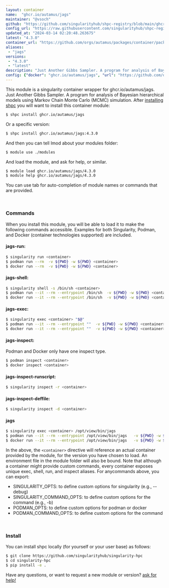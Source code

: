 ```yaml
---
layout: container
name:  "ghcr.io/autamus/jags"
maintainer: "@vsoch"
github: "https://github.com/singularityhub/shpc-registry/blob/main/ghcr.io/autamus/jags/container.yaml"
config_url: "https://raw.githubusercontent.com/singularityhub/shpc-registry/main/ghcr.io/autamus/jags/container.yaml"
updated_at: "2024-03-14 02:20:48.263675"
latest: "4.3.0"
container_url: "https://github.com/orgs/autamus/packages/container/package/jags"
aliases:
 - "jags"
versions:
 - "4.3.0"
 - "latest"
description: "Just Another Gibbs Sampler. A program for analysis of Bayesian hierarchical models using Markov Chain Monte Carlo (MCMC) simulation."
config: {"docker": "ghcr.io/autamus/jags", "url": "https://github.com/orgs/autamus/packages/container/package/jags", "maintainer": "@vsoch", "description": "Just Another Gibbs Sampler. A program for analysis of Bayesian hierarchical models using Markov Chain Monte Carlo (MCMC) simulation.", "latest": {"4.3.0": "sha256:bde77ead68db14b12746178ff3781f658956b4f4d91d9704acade734bf197d0f"}, "tags": {"4.3.0": "sha256:bde77ead68db14b12746178ff3781f658956b4f4d91d9704acade734bf197d0f", "latest": "sha256:bde77ead68db14b12746178ff3781f658956b4f4d91d9704acade734bf197d0f"}, "aliases": {"jags": "/opt/view/bin/jags"}}
---
```


This module is a singularity container wrapper for ghcr.io/autamus/jags.
Just Another Gibbs Sampler. A program for analysis of Bayesian hierarchical models using Markov Chain Monte Carlo (MCMC) simulation.
After [installing shpc](#install) you will want to install this container module:


```bash
$ shpc install ghcr.io/autamus/jags
```

Or a specific version:

```bash
$ shpc install ghcr.io/autamus/jags:4.3.0
```

And then you can tell lmod about your modules folder:

```bash
$ module use ./modules
```

And load the module, and ask for help, or similar.

```bash
$ module load ghcr.io/autamus/jags/4.3.0
$ module help ghcr.io/autamus/jags/4.3.0
```

You can use tab for auto-completion of module names or commands that are provided.

<br>

### Commands

When you install this module, you will be able to load it to make the following commands accessible.
Examples for both Singularity, Podman, and Docker (container technologies supported) are included.

#### jags-run:

```bash
$ singularity run <container>
$ podman run --rm  -v ${PWD} -w ${PWD} <container>
$ docker run --rm  -v ${PWD} -w ${PWD} <container>
```

#### jags-shell:

```bash
$ singularity shell -s /bin/sh <container>
$ podman run --it --rm --entrypoint /bin/sh  -v ${PWD} -w ${PWD} <container>
$ docker run --it --rm --entrypoint /bin/sh  -v ${PWD} -w ${PWD} <container>
```

#### jags-exec:

```bash
$ singularity exec <container> "$@"
$ podman run --it --rm --entrypoint ""  -v ${PWD} -w ${PWD} <container> "$@"
$ docker run --it --rm --entrypoint ""  -v ${PWD} -w ${PWD} <container> "$@"
```

#### jags-inspect:

Podman and Docker only have one inspect type.

```bash
$ podman inspect <container>
$ docker inspect <container>
```

#### jags-inspect-runscript:

```bash
$ singularity inspect -r <container>
```

#### jags-inspect-deffile:

```bash
$ singularity inspect -d <container>
```


#### jags

```bash
$ singularity exec <container> /opt/view/bin/jags
$ podman run --it --rm --entrypoint /opt/view/bin/jags   -v ${PWD} -w ${PWD} <container> -c " $@"
$ docker run --it --rm --entrypoint /opt/view/bin/jags   -v ${PWD} -w ${PWD} <container> -c " $@"
```



In the above, the `<container>` directive will reference an actual container provided
by the module, for the version you have chosen to load. An environment file in the
module folder will also be bound. Note that although a container
might provide custom commands, every container exposes unique exec, shell, run, and
inspect aliases. For anycommands above, you can export:

 - SINGULARITY_OPTS: to define custom options for singularity (e.g., --debug)
 - SINGULARITY_COMMAND_OPTS: to define custom options for the command (e.g., -b)
 - PODMAN_OPTS: to define custom options for podman or docker
 - PODMAN_COMMAND_OPTS: to define custom options for the command

<br>

### Install

You can install shpc locally (for yourself or your user base) as follows:

```bash
$ git clone https://github.com/singularityhub/singularity-hpc
$ cd singularity-hpc
$ pip install -e .
```

Have any questions, or want to request a new module or version? [ask for help!](https://github.com/singularityhub/singularity-hpc/issues)